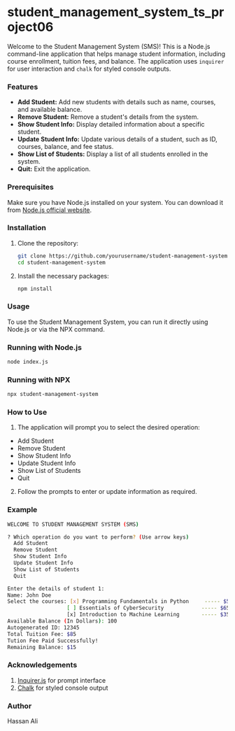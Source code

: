 # student_management_system_ts_project06

Welcome to the Student Management System (SMS)! This is a Node.js command-line application that helps manage student information, including course enrollment, tuition fees, and balance. The application uses `inquirer` for user interaction and `chalk` for styled console outputs.

### Features

- **Add Student:** Add new students with details such as name, courses, and available balance.
- **Remove Student:** Remove a student's details from the system.
- **Show Student Info:** Display detailed information about a specific student.
- **Update Student Info:** Update various details of a student, such as ID, courses, balance, and fee status.
- **Show List of Students:** Display a list of all students enrolled in the system.
- **Quit:** Exit the application.

### Prerequisites

Make sure you have Node.js installed on your system. You can download it from [Node.js official website](https://nodejs.org/).

### Installation

1. Clone the repository:

    ```bash
    git clone https://github.com/yourusername/student-management-system.git
    cd student-management-system
    ```

2. Install the necessary packages:

    ```bash
    npm install
    ```

### Usage

To use the Student Management System, you can run it directly using Node.js or via the NPX command.

### Running with Node.js

```bash
node index.js
```

### Running with NPX

```bash
npx student-management-system
```

### How to Use

1. The application will prompt you to select the desired operation:
  - Add Student
  - Remove Student
  - Show Student Info
  - Update Student Info
  - Show List of Students
  - Quit
2. Follow the prompts to enter or update information as required.

### Example

```bash
WELCOME TO STUDENT MANAGEMENT SYSTEM (SMS)

? Which operation do you want to perform? (Use arrow keys)
  Add Student
  Remove Student
  Show Student Info
  Update Student Info
  Show List of Students
  Quit
```

```bash
Enter the details of student 1:
Name: John Doe
Select the courses: [x] Programming Fundamentals in Python     ----- $50
                   [ ] Essentials of CyberSecurity            ----- $65
                   [x] Introduction to Machine Learning       ----- $35
Available Balance (In Dollars): 100
Autogenerated ID: 12345
Total Tuition Fee: $85
Tution Fee Paid Successfully!
Remaining Balance: $15
```

### Acknowledgements

1. [Inquirer.js](https://github.com/SBoudrias/Inquirer.js/) for prompt interface
2. [Chalk](https://github.com/chalk/chalk) for styled console output

### Author
Hassan Ali


